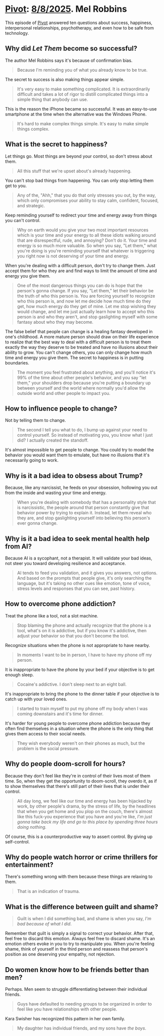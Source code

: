 # [Pivot](https://podcastindex.org/podcast/174725): [8/8/2025](https://writecomments.com/transcripts/?md5=337e01b85c0e4d092e11352e0182fb9e). Mel Robbins

This episode of [Pivot](../../../2025/10/14/pivot.md) answered ten questions about success, happiness, interpersonal relationships, psychotherapy, and even how to be safe from technology.

## Why did _Let Them_ become so successful?

The author Mel Robbins says it's because of confirmation bias.

> Because I'm reminding you of what you already know to be true.

The secret to success is also making things appear simple.

> It's very easy to make something complicated. It is extraordinarily difficult and takes a lot of rigor to distill complicated things into a simple thing that anybody can use.

This is the reason the iPhone became so successful. It was an easy-to-use smartphone at the time when the alternative was the Windows Phone.

> It's hard to make complex things simple. It's easy to make simple things complex.

## What is the secret to happiness? 

Let things go. Most things are beyond your control, so don't stress about them.

> All this stuff that we're upset about's already happening.

You can't stop bad things from happening. You can only stop letting them get to you.

> Any of the, "Ahh," that you do that only stresses you out, by the way, which only compromises your ability to stay calm, confident, focused, and strategic.

Keep reminding yourself to redirect your time and energy away from things you can't control.

> Why on earth would you give your two most important resources which is your time and your energy to all these idiots walking around that are disrespectful, rude, and annoying? Don't do it. Your time and energy is so much more valuable. So when you say, "Let them," what you're doing is you're reminding yourself that whatever is triggering you right now is not deserving of your time and energy.

When you're dealing with a difficult person, don't try to change them. Just accept them for who they are and find ways to limit the amount of time and energy you give them.

> One of the most dangerous things you can do is hope that the person's gonna change. If you say, "Let them," let their behavior be the truth of who this person is. You are forcing yourself to recognize who this person is, and now let me decide how much time do they get, how much energy do they get of mine. Let me stop wishing they would change, and let me just actually learn how to accept who this person is and who they aren't, and stop gaslighting myself with some fantasy about who they may become.

The false belief that people can change is a healing fantasy developed in one's childhood. A more mature person should draw on their life experience to realize that the best way to deal with a difficult person is to treat them exactly the way they deserve to be treated and have no illusions about their ability to grow. You can't change others, you can only change how much time and energy you give them. The secret to happiness is in putting boundaries.

> The moment you feel frustrated about anything, and you'll notice it's 99% of the time about other people's behavior, and you say "let them," your shoulders drop because you're putting a boundary up between yourself and the world where normally you'd allow the outside world and other people to impact you.

## How to influence people to change? 

Not by telling them to change.

> The second I tell you what to do, I bump up against your need to control yourself. So instead of motivating you, you know what I just did? I actually created the standoff.

It's almost impossible to get people to change. You could try to model the behavior you would want them to emulate, but have no illusions that it's necessarily going to work.

## Why is it a bad idea to obsess about Trump? 

Because, like any narcissist, he feeds on your obsession, hollowing you out from the inside and wasting your time and energy. 

> When you're dealing with somebody that has a personality style that is narcissistic, the people around that person constantly give that behavior power by trying to explain it. Instead, let them reveal who they are, and stop gaslighting yourself into believing this person's ever gonna change.

## Why is it a bad idea to seek mental health help from AI?

Because AI is a sycophant, not a therapist. It will validate your bad ideas, not steer you toward developing resilience and acceptance.

> AI tends to feed you validation, and it gives you answers, not options. And based on the prompts that people give, it's only searching the language, but it's taking no other cues like emotion, tone of voice, stress levels and responses that you can see, past history.

## How to overcome phone addiction?

Treat the phone like a tool, not a slot machine.

> Stop blaming the phone and actually recognize that the phone is a tool, what's on it is addictive, but if you know it's addictive, then adjust your behavior so that you don't become the tool.

Recognize situations when the phone is not appropriate to have nearby.

> In moments I want to be in person, I have to have my phone off my person.

It is inappropriate to have the phone by your bed if your objective is to get enough sleep.

> Cocaine's addictive. I don't sleep next to an eight ball.

It's inappropriate to bring the phone to the dinner table if your objective is to catch up with your loved ones.

> I started to train myself to put my phone off my body when I was coming downstairs and it's time for dinner.

It's harder for young people to overcome phone addiction because they often find themselves in a situation where the phone is the only thing that gives them access to their social needs.

> They wish everybody weren't on their phones as much, but the problem is the social pressure.

## Why do people doom-scroll for hours? 

Because they don't feel like they're in control of their lives most of them time. So, when they get the opportunity to doom-scroll, they overdo it, as if to show themselves that there's still part of their lives that is under their control.

> All day long, we feel like our time and energy has been hijacked by work, by other people's drama, by the stress of life, by the headlines that when you get home and you plop on the couch, there's almost like this fuck-you experience that you have and you're like, _I'm just gonna take back my life and go to this place by spending three hours doing nothing._

Of course, this is a counterproductive way to assert control. By giving up self-control.

## Why do people watch horror or crime thrillers for entertainment? 

There's something wrong with them because these things are relaxing to them.

> That is an indication of trauma.

## What is the difference between guilt and shame?

> Guilt is when I did something bad, and shame is when you say, _I'm bad because of what I did_.

Remember that guilt is simply a signal to correct your behavior. After that, feel free to discard this emotion. Always feel free to discard shame. It's an emotion others evoke in you to try to manipulate you. When you're feeling shame, think of yourself in the third person and reassess that person's position as one deserving your empathy, not rejection.

## Do women know how to be friends better than men? 

Perhaps. Men seem to struggle differentiating between their individual friends.

> Guys have defaulted to needing groups to be organized in order to feel like you have relationships with other people.

Kara Swisher has recognized this pattern in her own family.

> My daughter has individual friends, and my sons have _the boys_.
